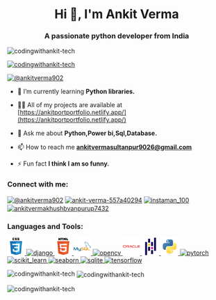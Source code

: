 <h1 align="center">Hi 👋, I'm Ankit Verma</h1>
<h3 align="center">A passionate python developer from India</h3>

<p align="left"> <img src="https://komarev.com/ghpvc/?username=codingwithankit-tech&label=Profile%20views&color=0e75b6&style=flat" alt="codingwithankit-tech" /> </p>

<p align="left"> <a href="https://github.com/ryo-ma/github-profile-trophy"><img src="https://github-profile-trophy.vercel.app/?username=codingwithankit-tech" alt="codingwithankit-tech" /></a> </p>

<p align="left"> <a href="https://twitter.com/@ankitverma902" target="blank"><img src="https://img.shields.io/twitter/follow/@ankitverma902?logo=twitter&style=for-the-badge" alt="@ankitverma902" /></a> </p>

- 🌱 I’m currently learning **Python libraries.**

- 👨‍💻 All of my projects are available at [https://ankitportportfolio.netlify.app/](https://ankitportportfolio.netlify.app/)

- 💬 Ask me about **Python,Power bi,Sql,Database.**

- 📫 How to reach me **ankitvermasultanpur9026@gmail.com**

- ⚡ Fun fact **I think I am so funny.**

<h3 align="left">Connect with me:</h3>
<p align="left">
<a href="https://twitter.com/@ankitverma902" target="blank"><img align="center" src="https://raw.githubusercontent.com/rahuldkjain/github-profile-readme-generator/master/src/images/icons/Social/twitter.svg" alt="@ankitverma902" height="30" width="40" /></a>
<a href="https://linkedin.com/in/ankit-verma-557a40294" target="blank"><img align="center" src="https://raw.githubusercontent.com/rahuldkjain/github-profile-readme-generator/master/src/images/icons/Social/linked-in-alt.svg" alt="ankit-verma-557a40294" height="30" width="40" /></a>
<a href="https://instagram.com/instaman_100" target="blank"><img align="center" src="https://raw.githubusercontent.com/rahuldkjain/github-profile-readme-generator/master/src/images/icons/Social/instagram.svg" alt="instaman_100" height="30" width="40" /></a>
<a href="https://www.youtube.com/c/ankitvermakhushbvanpurup7432" target="blank"><img align="center" src="https://raw.githubusercontent.com/rahuldkjain/github-profile-readme-generator/master/src/images/icons/Social/youtube.svg" alt="ankitvermakhushbvanpurup7432" height="30" width="40" /></a>
</p>

<h3 align="left">Languages and Tools:</h3>
<p align="left"> <a href="https://www.w3schools.com/css/" target="_blank" rel="noreferrer"> <img src="https://raw.githubusercontent.com/devicons/devicon/master/icons/css3/css3-original-wordmark.svg" alt="css3" width="40" height="40"/> </a> <a href="https://www.djangoproject.com/" target="_blank" rel="noreferrer"> <img src="https://cdn.worldvectorlogo.com/logos/django.svg" alt="django" width="40" height="40"/> </a> <a href="https://www.w3.org/html/" target="_blank" rel="noreferrer"> <img src="https://raw.githubusercontent.com/devicons/devicon/master/icons/html5/html5-original-wordmark.svg" alt="html5" width="40" height="40"/> </a> <a href="https://www.mysql.com/" target="_blank" rel="noreferrer"> <img src="https://raw.githubusercontent.com/devicons/devicon/master/icons/mysql/mysql-original-wordmark.svg" alt="mysql" width="40" height="40"/> </a> <a href="https://opencv.org/" target="_blank" rel="noreferrer"> <img src="https://www.vectorlogo.zone/logos/opencv/opencv-icon.svg" alt="opencv" width="40" height="40"/> </a> <a href="https://www.oracle.com/" target="_blank" rel="noreferrer"> <img src="https://raw.githubusercontent.com/devicons/devicon/master/icons/oracle/oracle-original.svg" alt="oracle" width="40" height="40"/> </a> <a href="https://pandas.pydata.org/" target="_blank" rel="noreferrer"> <img src="https://raw.githubusercontent.com/devicons/devicon/2ae2a900d2f041da66e950e4d48052658d850630/icons/pandas/pandas-original.svg" alt="pandas" width="40" height="40"/> </a> <a href="https://www.python.org" target="_blank" rel="noreferrer"> <img src="https://raw.githubusercontent.com/devicons/devicon/master/icons/python/python-original.svg" alt="python" width="40" height="40"/> </a> <a href="https://pytorch.org/" target="_blank" rel="noreferrer"> <img src="https://www.vectorlogo.zone/logos/pytorch/pytorch-icon.svg" alt="pytorch" width="40" height="40"/> </a> <a href="https://scikit-learn.org/" target="_blank" rel="noreferrer"> <img src="https://upload.wikimedia.org/wikipedia/commons/0/05/Scikit_learn_logo_small.svg" alt="scikit_learn" width="40" height="40"/> </a> <a href="https://seaborn.pydata.org/" target="_blank" rel="noreferrer"> <img src="https://seaborn.pydata.org/_images/logo-mark-lightbg.svg" alt="seaborn" width="40" height="40"/> </a> <a href="https://www.sqlite.org/" target="_blank" rel="noreferrer"> <img src="https://www.vectorlogo.zone/logos/sqlite/sqlite-icon.svg" alt="sqlite" width="40" height="40"/> </a> <a href="https://www.tensorflow.org" target="_blank" rel="noreferrer"> <img src="https://www.vectorlogo.zone/logos/tensorflow/tensorflow-icon.svg" alt="tensorflow" width="40" height="40"/> </a> </p>

<p><img align="left" src="https://github-readme-stats.vercel.app/api/top-langs?username=codingwithankit-tech&show_icons=true&locale=en&layout=compact" alt="codingwithankit-tech" /></p>

<p>&nbsp;<img align="center" src="https://github-readme-stats.vercel.app/api?username=codingwithankit-tech&show_icons=true&locale=en" alt="codingwithankit-tech" /></p>

<p><img align="center" src="https://github-readme-streak-stats.herokuapp.com/?user=codingwithankit-tech&" alt="codingwithankit-tech" /></p>
